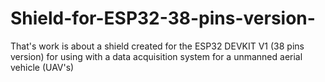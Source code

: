 # Shield-for-ESP32-38-pins-version-
That's work is about a shield created for the ESP32 DEVKIT V1 (38 pins version) for using with a data acquisition system for a unmanned aerial vehicle (UAV's) 
